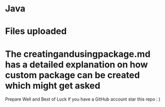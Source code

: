 # Java
# Files uploaded 
# The creatingandusingpackage.md has a detailed explanation on how custom package can be created which might get asked 
Prepare Well and Best of Luck 
If you have a GitHub account star this repo : )
